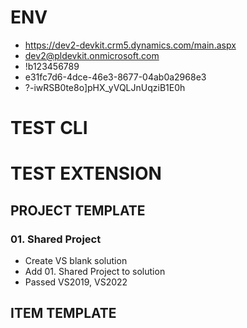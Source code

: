 # ENV
* https://dev2-devkit.crm5.dynamics.com/main.aspx
* dev2@pldevkit.onmicrosoft.com
* !b123456789
* e31fc7d6-4dce-46e3-8677-04ab0a2968e3
* ?-iwRSB0te8o]pHX_yVQLJnUqziB1E0h

# TEST CLI

# TEST EXTENSION
## PROJECT TEMPLATE
### 01. Shared Project
* Create VS blank solution
* Add 01. Shared Project to solution
* Passed VS2019, VS2022

## ITEM TEMPLATE
